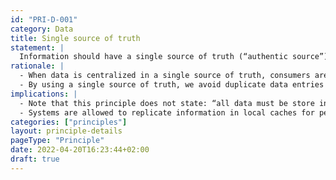 ```yaml
---
id: "PRI-D-001"
category: Data
title: Single source of truth
statement: |
  Information should have a single source of truth (“authentic source”). This is a platform that is accessed by all other information systems needing access to that data. 
rationale: |
  - When data is centralized in a single source of truth, consumers are confident they are using the definitive, up-to-date version of the data. <br/>
  - By using a single source of truth, we avoid duplicate data entries & versioning issues.
implications: |
  - Note that this principle does not state: “all data must be store in <b>one centralized</b> platform serving as single source of truth (SSOT)” but rather “all data needs to be attributable to a source location acting as SSOT.”<br/>
  - Systems are allowed to replicate information in local caches for performance reasons, but they should be aware of the risks and avoid sharing cached data outside their borders.
categories: ["principles"]
layout: principle-details
pageType: "Principle"
date: 2022-04-20T16:23:44+02:00
draft: true
---
```



